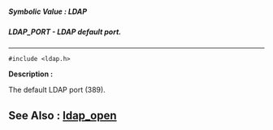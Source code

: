 ##### Symbolic Value : LDAP
##### LDAP_PORT - LDAP default port.
---
```
#include <ldap.h>
```
**Description :**

The default LDAP port (389).

**See Also :**
[ldap_open](/domino-c-api-docs/reference/Func/ldap_open)
---
